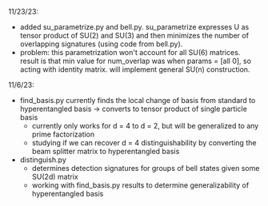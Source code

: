 11/23/23:
- added su_parametrize.py and bell.py. su_parametrize expresses U as tensor product of SU(2) and SU(3) and then minimizes the number of overlapping signatures (using code from bell.py).
- problem: this parametrization won't account for all SU(6) matrices. result is that min value for num_overlap was when params = [all 0], so acting with identity matrix. will implement general SU(n) construction.

11/6/23:
- find_basis.py currently finds the local change of basis from standard to hyperentangled basis -> converts to tensor product of single particle basis
    - currently only works for d = 4 to d = 2, but will be generalized to any prime factorization
    - studying if we can recover d = 4 distinguishability by converting the beam splitter matrix to hyperentangled basis
- distinguish.py
    - determines detection signatures for groups of bell states given some SU(2d) matrix
    - working with find_basis.py results to determine generalizability of hyperentangled basis